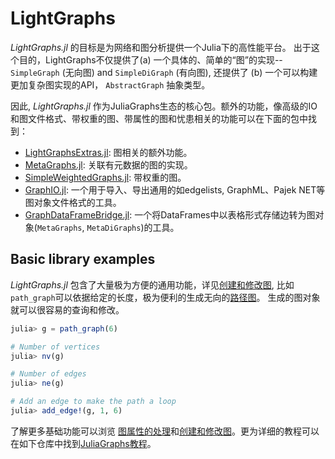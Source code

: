 # LightGraphs

*LightGraphs.jl* 的目标是为网络和图分析提供一个Julia下的高性能平台。  出于这个目的，LightGraphs不仅提供了(a) 一个具体的、简单的“图”的实现-- `SimpleGraph` (无向图) and `SimpleDiGraph` (有向图), 还提供了 (b) 一个可以构建更加复杂图实现的API， `AbstractGraph` 抽象类型。

因此, *LightGraphs.jl* 作为JuliaGraphs生态的核心包。额外的功能，像高级的IO和图文件格式、带权重的图、带属性的图和忧患相关的功能可以在下面的包中找到：
  * [LightGraphsExtras.jl](https://github.com/JuliaGraphs/LightGraphsExtras.jl): 图相关的额外功能。
  * [MetaGraphs.jl](https://github.com/JuliaGraphs/MetaGraphs.jl): 关联有元数据的图的实现。
  * [SimpleWeightedGraphs.jl](https://github.com/JuliaGraphs/SimpleWeightedGraphs.jl): 带权重的图。
  * [GraphIO.jl](https://github.com/JuliaGraphs/GraphIO.jl): 一个用于导入、导出通用的如edgelists, GraphML、Pajek NET等图对象文件格式的工具。
  * [GraphDataFrameBridge.jl](https://github.com/JuliaGraphs/GraphDataFrameBridge.jl): 一个将DataFrames中以表格形式存储边转为图对象(`MetaGraphs`, `MetaDiGraphs`)的工具。


## Basic library examples

*LightGraphs.jl* 包含了大量极为方便的通用功能，详见[创建和修改图](@ref), 比如 `path_graph`可以依据给定的长度，极为便利的生成无向的[路径图](https://en.wikipedia.org/wiki/Path_graph)。
生成的图对象就可以很容易的查询和修改。

```julia
julia> g = path_graph(6)

# Number of vertices
julia> nv(g)

# Number of edges
julia> ne(g)

# Add an edge to make the path a loop
julia> add_edge!(g, 1, 6)
```

了解更多基础功能可以浏览 [图属性的处理](@ref)和[创建和修改图](@ref)。更为详细的教程可以在如下仓库中找到[JuliaGraphs教程](https://github.com/JuliaGraphs/JuliaGraphsTutorials)。
